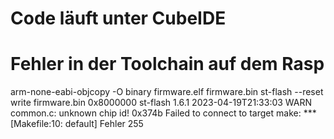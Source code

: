 # Code läuft unter CubeIDE

# Fehler in der Toolchain auf dem Rasp

arm-none-eabi-objcopy -O binary firmware.elf firmware.bin
st-flash --reset write firmware.bin 0x8000000
st-flash 1.6.1
2023-04-19T21:33:03 WARN common.c: unknown chip id! 0x374b
Failed to connect to target
make: *** [Makefile:10: default] Fehler 255
